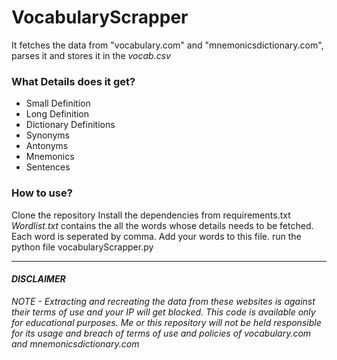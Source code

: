 # VocabularyScrapper

It fetches the data from "vocabulary.com" and "mnemonicsdictionary.com", parses it and stores it in the *vocab.csv*

### What Details does it get?

 - Small Definition
 - Long Definition
 - Dictionary Definitions
 - Synonyms
 - Antonyms
 - Mnemonics
 - Sentences


### How to use?

Clone the repository
Install the dependencies from requirements.txt
*Wordlist.txt* contains the all the words whose details needs to be fetched.
Each word is seperated by comma.
Add your words to this file.
run the python file vocabularyScrapper.py

---------------------------------------------------------------------------------------------------------------

#### *DISCLAIMER*

*NOTE - Extracting and recreating the data from these websites is against their terms of use and your IP will get blocked.*
*This code is available only for educational purposes. Me or this repository will not be held responsible for its usage and breach of terms of use and policies of vocabulary.com and mnemonicsdictionary.com*
